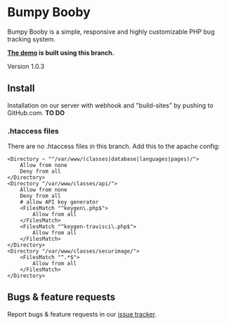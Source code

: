 # Bumpy Booby

Bumpy Booby is a simple, responsive and highly customizable PHP bug tracking system. 

**[The demo](https://demo.bugtrackr.eu/) is built using this branch.**

Version 1.0.3

## Install

Installation on our server with webhook and "build-sites" by pushing to GitHub.com. **TO DO**

### .htaccess files

There are no .htaccess files in this branch. Add this to the apache config:
```
<Directory ~ "^/var/www/(classes|database|languages|pages)/">
	Allow from none
	Deny from all
</Directory>
<Directory "/var/www/classes/api/">
	Allow from none
	Deny from all
	# allow API key generator
	<FilesMatch "^keygen\.php$">
		Allow from all
	</FilesMatch>
	<FilesMatch "^keygen-travisci\.php$">
		Allow from all
	</FilesMatch>
</Directory>
<Directory "/var/www/classes/securimage/">
	<FilesMatch "^.*$">
		Allow from all
	</FilesMatch>
</Directory>
```

## Bugs & feature requests

Report bugs & feature requests in our [issue tracker](https://bb.bugtrackr.eu/index.php?project=bumpy-booby&page=issues).
